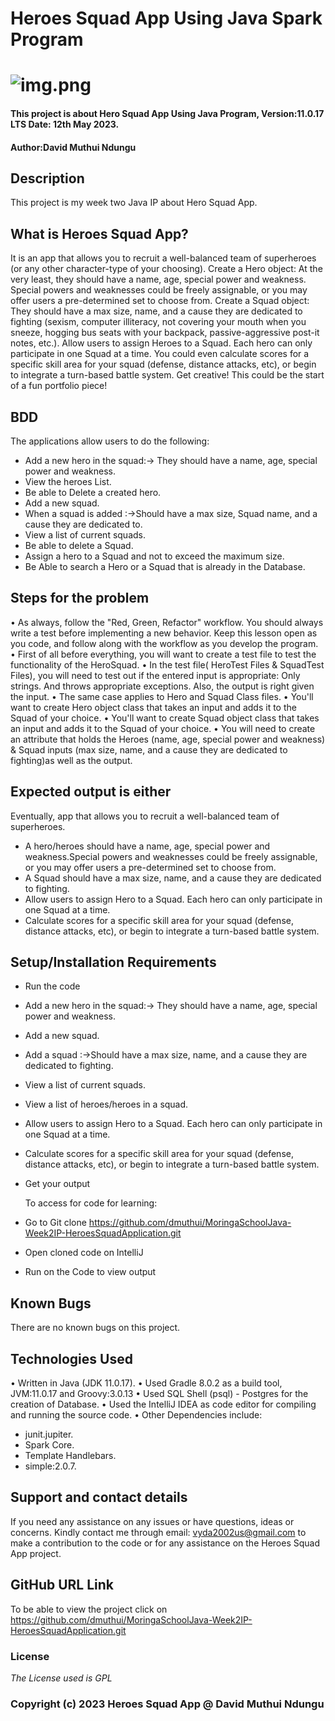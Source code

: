# Heroes Squad App Using Java Spark Program
# ![img.png](img.png)

#### This project is about Hero Squad App Using Java Program, Version:11.0.17 LTS Date: 12th May 2023.

#### Author:**David Muthui Ndungu**

## Description

This project is my week two Java IP about Hero Squad App.

## What is Heroes Squad App?
It is an app that allows you to recruit a well-balanced team of superheroes (or any other character-type of your choosing).
Create a Hero object: At the very least, they should have a name, age, special power and weakness. Special powers and weaknesses could be freely assignable, or you may offer users a pre-determined set to choose from.
Create a Squad object: They should have a max size, name, and a cause they are dedicated to fighting (sexism, computer illiteracy, not covering your mouth when you sneeze, hogging bus seats with your backpack, passive-aggressive post-it notes, etc.).
Allow users to assign Heroes to a Squad. Each hero can only participate in one Squad at a time.
You could even calculate scores for a specific skill area for your squad (defense, distance attacks, etc), or begin to integrate a turn-based battle system. Get creative! This could be the start of a fun portfolio piece!

## BDD
The applications allow users to do the following:
* Add a new hero in the squad:-> They should have a name, age, special power and weakness.
* View the heroes List.
* Be able to Delete a created hero.
* Add a new squad.
* When a squad is added :->Should have a max size, Squad name, and a cause they are dedicated to.
* View a list of current squads.
* Be able to delete a Squad.
* Assign a hero to a Squad and not to exceed the maximum size.
* Be Able to search a Hero or a Squad that is already in the Database.

## Steps for the problem
•   As always, follow the "Red, Green, Refactor" workflow. You should always write a test before implementing a new behavior. Keep this lesson open as you code, and follow along with the workflow as you develop the program.
•   First of all before everything, you will want to create a test file to test the functionality of the HeroSquad.
•   In the test file( HeroTest Files & SquadTest Files), you will need to test out if the entered input is appropriate: Only strings. And throws appropriate exceptions. Also, the output is right given the input.
•   The same case applies to Hero and Squad Class files.
•   You'll want to create Hero object class that takes an input and adds it to the Squad of your choice.
•   You'll want to create Squad object class that takes an input and adds it to the Squad of your choice.
•   You will need to create an attribute that holds the Heroes (name, age, special power and weakness) &
Squad inputs (max size, name, and a cause they are dedicated to fighting)as well as the output.


## **Expected output is either**
Eventually, app that allows you to recruit a well-balanced team of superheroes.
* A hero/heroes should have a name, age, special power and weakness.Special powers and weaknesses could be freely assignable, or you may offer users a pre-determined set to choose from.
* A Squad should have a max size, name, and a cause they are dedicated to fighting.
* Allow users to assign Hero to a Squad. Each hero can only participate in one Squad at a time.
* Calculate scores for a specific skill area for your squad (defense, distance attacks, etc), or begin to integrate a turn-based battle system.


## Setup/Installation Requirements
- Run the code
- Add a new hero in the squad:-> They should have a name, age, special power and weakness.
- Add a new squad.
- Add a squad :->Should have a max size, name, and a cause they are dedicated to fighting.
- View a list of current squads.
- View a list of heroes/heroes in a squad.
- Allow users to assign Hero to a Squad. Each hero can only participate in one Squad at a time.
- Calculate scores for a specific skill area for your squad (defense, distance attacks, etc), or begin to integrate a turn-based battle system.
- Get your output

  To access for code for learning:

- Go to Git clone https://github.com/dmuthui/MoringaSchoolJava-Week2IP-HeroesSquadApplication.git

- Open cloned code on IntelliJ
- Run on the Code to view output

## Known Bugs
There are no known bugs on this project.

## Technologies Used
•   Written in Java (JDK 11.0.17).
•   Used Gradle 8.0.2 as a build tool, JVM:11.0.17 and Groovy:3.0.13
•   Used SQL Shell (psql) - Postgres for the creation of Database.
•   Used the IntelliJ IDEA as code editor for compiling and running the source code.
•   Other Dependencies include:
-  junit.jupiter.
-  Spark Core.
-  Template Handlebars.
-  simple:2.0.7.


## Support and contact details
If you need any assistance on any issues or have questions, ideas or concerns. Kindly contact me through email: vyda2002us@gmail.com to make a contribution to the code or for any assistance on the Heroes Squad App project.

## GitHub URL Link
To be able to view the project click on https://github.com/dmuthui/MoringaSchoolJava-Week2IP-HeroesSquadApplication.git


### License
_The License used is GPL_

### Copyright (c) 2023 **Heroes Squad App @ David Muthui Ndungu**
